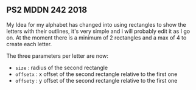 ## PS2 MDDN 242 2018

My Idea for my alphabet has changed into using rectangles to show the letters with their outlines, it's very simple and i will probably edit it as I go on. At the moment there is a minimum of 2 rectangles and a max of 4 to create each letter.

The three parameters per letter are now:
  * `size` : radius of the second rectangle
  * `offsetx` : x offset of the second rectangle relative to the first one
  * `offsety` : y offset of the second rectangle relative to the first one

